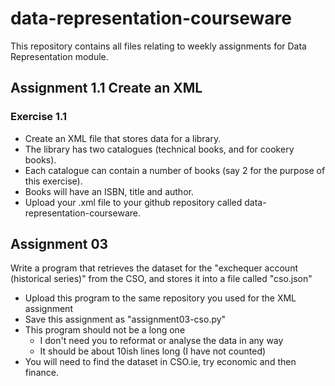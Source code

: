 # data-representation-courseware
This repository contains all files relating to weekly assignments for Data Representation module.


## Assignment 1.1 Create an XML
### Exercise 1.1

- Create an XML file that stores data for a library.
- The library has two catalogues (technical books, and for cookery books).
- Each catalogue can contain a number of books (say 2 for the purpose of this exercise).
- Books will have an ISBN, title and author.
- Upload your .xml file to your github repository called data-representation-courseware.



## Assignment 03
<p>Write a program that retrieves the dataset for the "exchequer account (historical series)" from the CSO, and stores it into a file called "cso.json"</p>

- Upload this program to the same repository you used for the XML assignment
- Save this assignment as "assignment03-cso.py"
- This program should not be a long one
    - I don't need you to reformat or analyse the data in any way
    - It should be about 10ish lines long (I have not counted)
- You will need to find the dataset in CSO.ie, try economic and then finance.